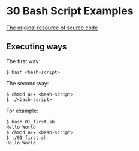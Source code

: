 # 30 Bash Script Examples

[The original resource of source code](https://linuxhint.com/30_bash_script_examples/)

## Executing ways

The first way:

```
$ bash <bash-script>
```

The second way:

```
$ chmod a+x <bash-script>
$ ./<bash-script>
```

For example:

```
$ bash 01_first.sh
Hello World
$ chmod a+x <bash-script>
$ ./01_first.sh
Hello World
```
